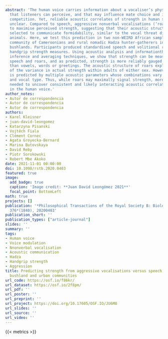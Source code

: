 ```yaml
---
abstract: 'The human voice carries information about a vocaliser’s physical strength
  that listeners can perceive, and that may influence mate choice and intrasexual
  competition. Yet, reliable acoustic correlates of strength in human speech remain
  unclear. Compared to speech, aggressive nonverbal vocalisations (‘roars’) may function
  to maximise perceived strength, suggesting that their acoustic structure has been
  selected to communicate formidability, similar to the vocal threat displays of other
  animals. Here, we test this prediction in two non-WEIRD African samples: an urban
  community of Cameroonians and rural nomadic Hadza hunter-gatherers in the Tanzanian
  bushlands. Participants produced standardised speech and volitional roars and provided
  handgrip strength measures. Using acoustic analysis and informationtheoretic multi-model
  inference and averaging techniques, we show that strength can be measured from both
  speech and roars, and as predicted, strength is more reliably gauged from roars
  than vowels, words or greetings. The acoustic structure of roars explains 40-70%
  of the variance in actual strength within adults of either sex. However, strength
  is predicted by multiple acoustic parameters whose combinations vary by sex, sample
  and vocal type. Thus, while roars may maximally signal strength, more research is
  needed to uncover consistent and likely interacting acoustic correlates of strength
  in the human voice.'
author_notes:
- Autor de correspondencia
- Autor de correspondencia
- Autor de correspondencia
authors:
- Karel Kleisner
- juan-david-leongomez
- Katarzyna Pisanski
- Vojtěch Fiala
- Clément Cornec
- Agata Groyecka-Bernard
- Marina Butovskaya
- David Reby
- Piotr Sorokowski
- Robert Mbe Akoko
date: 2021-11-01 00:00:00
doi: 10.1098/rstb.2020.0403
featured: true
image:
  add_badge: true
  caption: 'Image credit: **Juan David Leongómez 2021**'
  focal_point: BottomLeft
math: true
projects: []
publication: '*Philosophical Transactions of the Royal Society B: Biological Sciences,
  376*(1840), 20200403'
publication_short: ''
publication_types: ["article-journal"]
slides: ''
summary: ''
tags:
- Human voice
- Voice modulation
- Nnonverbal vocalisation
- Acoustic communication
- Hadza
- Handgrip strength
- Aggression
title: Predicting strength from aggressive vocalisations versus speech in African
  bushland and urban communities
url_code: https://osf.io/f86kr/
url_dataset: https://osf.io/2f8pm/
url_pdf: ''
url_poster: ''
url_preprint: ''
url_project: https://doi.org/10.17605/OSF.IO/JU6M8
url_slides: ''
url_source: ''
url_video: ''
---
```

{{< metrics >}}
